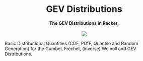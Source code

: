 <h1 align="center"> GEV Distributions </h1>

<h4 align="center"> The GEV Distributions in Racket. </h4>

<p align="center">
  <a href="https://pkgd.racket-lang.org/pkgn/package/gev-distribution">
    <img src="https://img.shields.io/badge/Version-1.0.0-blueviolet?style=for-the-badge&logo=Racket">
  </a>
  <a href="https://crates.io/crates/cppm">
  </a>
</p>

Basic Distributional Quantities (CDF, PDfF, Quantile and Random Generation) for the Gumbel, Fréchet, (inverse) Weibull and GEV Distributions.
